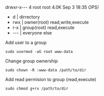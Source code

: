 drwxr-x---  4 root root 4.0K Sep  3 18:35 _OPS_/
* d   | dirrectory
* rwx | owner(root) read,write,execute
* r-x | group(root) read,execute
* --- | everyone else

Add user to a group
```
sudo usermod -aG root www-data
```
Change group ownership
```
sudo chown -R :www-data /path/to/dir
```
Add read permision to group (read,execute)
```
sudo chmod g+rx /path/to/dir
```

